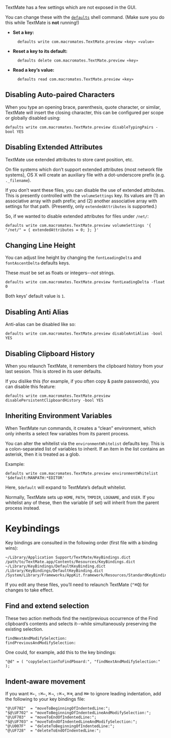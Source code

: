 TextMate has a few settings which are not exposed in the GUI.

You can change these with the [`defaults`](http://developer.apple.com/documentation/Darwin/Reference/ManPages/man1/defaults.1.html) shell command. (Make sure you do this while TextMate is **not** running!)

- **Set a key:**

		defaults write com.macromates.TextMate.preview «key» «value»

- **Reset a key to its default:**

		defaults delete com.macromates.TextMate.preview «key»

- **Read a key’s value:**

		defaults read com.macromates.TextMate.preview «key»


## Disabling Auto-paired Characters

When you type an opening brace, parenthesis, quote character, or similar, TextMate will insert the closing character, this can be configured per scope or globally disabled using:

    defaults write com.macromates.TextMate.preview disableTypingPairs -bool YES

## Disabling Extended Attributes

TextMate use extended attributes to store caret position, etc.

On file systems which don’t support extended attributes (most network file systems), OS X will create an auxiliary file with a dot-underscore prefix (e.g. `._filename`).

If you don’t want these files, you can disable the use of extended attributes. This is presently controlled with the `volumeSettings` key. Its values are (1) an associative array with path prefix; and (2) another associative array with settings for that path. (Presently, only `extendedAttributes` is supported.)

So, if we wanted to disable extended attributes for files under `/net/`:

	defaults write com.macromates.TextMate.preview volumeSettings '{ "/net/" = { extendedAttributes = 0; }; }'


## Changing Line Height

You can adjust line height by changing the `fontLeadingDelta` and `fontAscentDelta` defaults keys.

These *must* be set as floats or integers--*not* strings.

    defaults write com.macromates.TextMate.preview fontLeadingDelta -float 0

Both keys’ default value is `1`.


## Disabling Anti Alias

Anti-alias can be disabled like so:

	defaults write com.macromates.TextMate.preview disableAntiAlias -bool YES


## Disabling Clipboard History

When you relaunch TextMate, it remembers the clipboard history from your last session. This is stored in its user defaults.

If you dislike this (for example, if you often copy & paste passwords), you can disable this feature:

	defaults write com.macromates.TextMate.preview disablePersistentClipboardHistory -bool YES

## Inheriting Environment Variables

When TextMate run commands, it creates a “clean” environment, which only inherits a select few variables from its parent process. 

You can alter the whitelist via the `environmentWhitelist` defaults key. This is a colon-separated list of variables to inherit. If an item in the list contains an asterisk, then it is treated as a glob.

Example:

	defaults write com.macromates.TextMate.preview environmentWhitelist '$default:MANPATH:*EDITOR'

Here, `$default` will expand to TextMate’s default whitelist.

Normally, TextMate sets up `HOME`, `PATH`, `TMPDIR`, `LOGNAME`, and `USER`. If you whitelist any of these, then the variable (if set) will inherit from the parent process instead.


# Keybindings

Key bindings are consulted in the following order (first file with a binding wins):

	~/Library/Application Support/TextMate/KeyBindings.dict
	/path/to/TextMate.app/Contents/Resources/KeyBindings.dict
	~/Library/KeyBindings/DefaultKeyBinding.dict
	/Library/KeyBindings/DefaultKeyBinding.dict
	/System/Library/Frameworks/AppKit.framework/Resources/StandardKeyBinding.dict

If you edit any these files, you’ll need to relaunch TextMate (<kbd>⌃⌘Q</kbd>) for changes to take effect.


## Find and extend selection

These two action methods find the next/previous occurrence of the Find clipboard’s contents and selects it--while simultaneously preserving the existing selection.

	findNextAndModifySelection:
	findPreviousAndModifySelection:

One could, for example, add this to the key bindings:

	"@d" = ( "copySelectionToFindPboard:", "findNextAndModifySelection:" );


## Indent-aware movement

If you want <kbd>⌘⇠</kbd>, <kbd>⇧⌘⇠</kbd>, <kbd>⌘⇢</kbd>, <kbd>⇧⌘⇢</kbd>, <kbd>⌘⌫</kbd>, and <kbd>⌘⌦</kbd> to ignore leading indentation, add the following to your key bindings file:

	"@\UF702"  = "moveToBeginningOfIndentedLine:";
	"$@\UF702" = "moveToBeginningOfIndentedLineAndModifySelection:";
	"@\UF703"  = "moveToEndOfIndentedLine:";
	"$@\UF703" = "moveToEndOfIndentedLineAndModifySelection:";
	"@\U007F"  = "deleteToBeginningOfIndentedLine:";
	"@\UF728"  = "deleteToEndOfIndentedLine:";